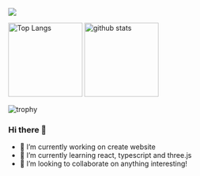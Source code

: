 ![](https://komarev.com/ghpvc/?username=Shu1512)

<p align="left"> 
  <img alt="Top Langs" height="150px" src="https://github-readme-stats.vercel.app/api?username=Shu1512&show_icons=true&theme=gruvbox" />
  <img alt="github stats" height="150px" src="https://github-readme-stats.vercel.app/api/top-langs/?username=Shu1512&layout=compact&theme=gruvbox" />
</p>

![trophy](https://github-profile-trophy.vercel.app/?username=Shu1512&theme=gruvbox)

### Hi there 👋

- 🔭 I’m currently working on create website
- 🌱 I’m currently learning react, typescript and three.js
- 👯 I’m looking to collaborate on anything interesting!
